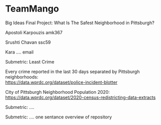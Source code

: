 # TeamMango
Big Ideas Final Project: What Is The Safest Neighborhood in Pittsburgh?

Apostoli Karpouzis
amk367

Srushti Chavan
ssc59

Kara ....
email

Submetric: Least Crime

Every crime reported in the last 30 days separated by Pittsburgh neighborhoods:   
https://data.wprdc.org/dataset/police-incident-blotter 

City of Pittsburgh Neighborhood Population 2020:  
https://data.wprdc.org/dataset/2020-census-redistricting-data-extracts 

Submetric: ....


Submetric: ....
one sentance overview of repository
